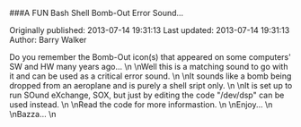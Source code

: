 ###A FUN Bash Shell Bomb-Out Error Sound...

Originally published: 2013-07-14 19:31:13
Last updated: 2013-07-14 19:31:13
Author: Barry Walker

Do you remember the Bomb-Out icon(s) that appeared on some computers' SW and HW many years ago...\n\nWell this is a matching sound to go with it and can be used as a critical error sound.\n\nIt sounds like a bomb being dropped from an aeroplane and is purely a shell sript only.\n\nIt is set up to run SOund eXchange, SOX, but just by editing the code "/dev/dsp" can be used instead.\n\nRead the code for more informastion.\n\nEnjoy...\n\nBazza...\n